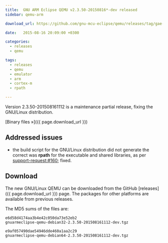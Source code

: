 ```yaml
---
title:  GNU ARM Eclipse QEMU v2.3.50-20150816*-dev released
sidebar: qemu-arm

download_url: https://github.com/gnu-mcu-eclipse/qemu/releases/tag/gae-2.3.50-20150816

date:   2015-08-16 20:09:00 +0300

categories:
  - releases
  - qemu

tags:
  - releases
  - qemu
  - emulator
  - arm
  - cortex-m
  - rpath

---
```


Version 2.3.50-201508161112 is a maintenance partial release, fixing the GNU/Linux distribution.

[Binary files »]({{ page.download_url }})

## Addressed issues

* the build script for the GNU/Linux distribution did not generate the correct was **rpath** for the executable and shared libraries, as per [support-request:#160](https://sourceforge.net/p/gnuarmeclipse/support-requests/160/); fixed.

## Download

The new GNU/Linux QEMU can be downloaded from the GitHub [releases]({{ page.download_url }}) page. The packages for other platforms are available from previous releases.

The MD5 sums of the files are:

	e6d58d4174aa3b4e42c050da73e52eb2
	gnuarmeclipse-qemu-debian32-2.3.50-201508161112-dev.tgz

	e9af057490dae54946dde460a1aa2c29
	gnuarmeclipse-qemu-debian64-2.3.50-201508161112-dev.tgz
